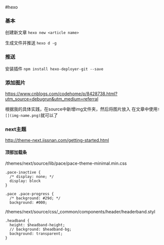 #hexo

### 基本
创建新文章
`hexo new <article name>`

生成文件并推送
`hexo d -g`

### 推送
安装插件
`npm install hexo-deployer-git --save`

### 添加图片
https://www.cnblogs.com/codehome/p/8428738.html?utm_source=debugrun&utm_medium=referral

根据我的具体实践，在source中新增img文件夹，然后将图片放入
在文章中使用`![](img-name.png)`就可以了

### next主题
http://theme-next.iissnan.com/getting-started.html

#### 顶部加载条
/themes/next/source/lib/pace/pace-theme-minimal.min.css
```
.pace-inactive {
  /* display: none; */
  display: block
}

.pace .pace-progress {
  /* background: #29d; */
  background: #000;
```
/themes/next/source/css/_common/components/header/headerband.styl
```
.headband {
  height: $headband-height;
  // background: $headband-bg;
  background: transparent;
}
```